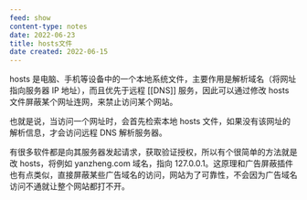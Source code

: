 ```yaml
---
feed: show
content-type: notes
date: 2022-06-23
title: hosts文件
date created: 2022-06-15
---
```


hosts 是电脑、手机等设备中的一个本地系统文件，主要作用是解析域名（将网址指向服务器 IP 地址），而且优先于远程 [[DNS]] 服务，因此可以通过修改 hosts 文件屏蔽某个网址连网，来禁止访问某个网站。

也就是说，当访问一个网址时，会首先检索本地 hosts 文件，如果没有该网址的解析信息，才会访问远程 DNS 解析服务器。

有很多软件都是向其服务器发起请求，获取验证授权，所以有个很简单的方法就是改 hosts，将例如 yanzheng.com 域名，指向 127.0.0.1。这原理和广告屏蔽插件也有点类似，直接屏蔽某些广告域名的访问，网站为了可靠性，不会因为广告域名访问不通就让整个网站都打不开。
